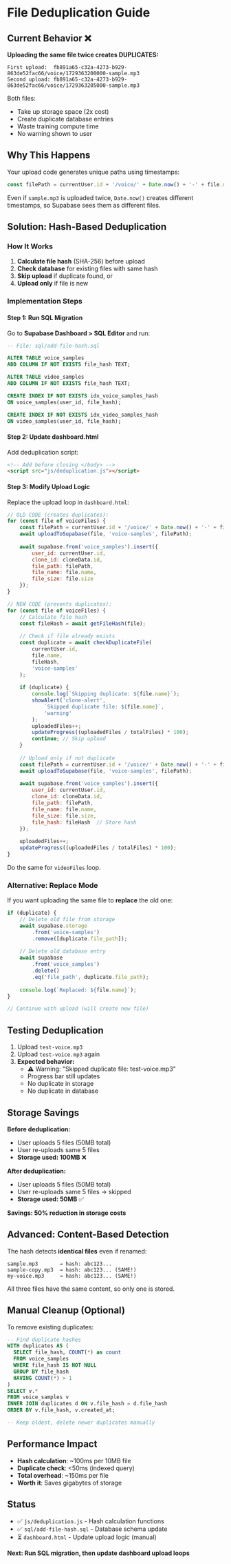 # File Deduplication Guide

## Current Behavior ❌

**Uploading the same file twice creates DUPLICATES:**

```
First upload:  fb891a65-c32a-4273-b929-863de52fac66/voice/1729363200000-sample.mp3
Second upload: fb891a65-c32a-4273-b929-863de52fac66/voice/1729363205000-sample.mp3
```

Both files:
- Take up storage space (2x cost)
- Create duplicate database entries
- Waste training compute time
- No warning shown to user

## Why This Happens

Your upload code generates unique paths using timestamps:
```javascript
const filePath = currentUser.id + '/voice/' + Date.now() + '-' + file.name;
```

Even if `sample.mp3` is uploaded twice, `Date.now()` creates different timestamps, so Supabase sees them as different files.

## Solution: Hash-Based Deduplication

### How It Works

1. **Calculate file hash** (SHA-256) before upload
2. **Check database** for existing files with same hash
3. **Skip upload** if duplicate found, or
4. **Upload only** if file is new

### Implementation Steps

#### Step 1: Run SQL Migration

Go to **Supabase Dashboard > SQL Editor** and run:

```sql
-- File: sql/add-file-hash.sql

ALTER TABLE voice_samples 
ADD COLUMN IF NOT EXISTS file_hash TEXT;

ALTER TABLE video_samples 
ADD COLUMN IF NOT EXISTS file_hash TEXT;

CREATE INDEX IF NOT EXISTS idx_voice_samples_hash 
ON voice_samples(user_id, file_hash);

CREATE INDEX IF NOT EXISTS idx_video_samples_hash 
ON video_samples(user_id, file_hash);
```

#### Step 2: Update dashboard.html

Add deduplication script:
```html
<!-- Add before closing </body> -->
<script src="js/deduplication.js"></script>
```

#### Step 3: Modify Upload Logic

Replace the upload loop in `dashboard.html`:

```javascript
// OLD CODE (creates duplicates):
for (const file of voiceFiles) {
    const filePath = currentUser.id + '/voice/' + Date.now() + '-' + file.name;
    await uploadToSupabase(file, 'voice-samples', filePath);
    
    await supabase.from('voice_samples').insert({
        user_id: currentUser.id,
        clone_id: cloneData.id,
        file_path: filePath,
        file_name: file.name,
        file_size: file.size
    });
}

// NEW CODE (prevents duplicates):
for (const file of voiceFiles) {
    // Calculate file hash
    const fileHash = await getFileHash(file);
    
    // Check if file already exists
    const duplicate = await checkDuplicateFile(
        currentUser.id, 
        file.name, 
        fileHash, 
        'voice-samples'
    );
    
    if (duplicate) {
        console.log(`Skipping duplicate: ${file.name}`);
        showAlert('clone-alert', 
            `Skipped duplicate file: ${file.name}`, 
            'warning'
        );
        uploadedFiles++;
        updateProgress((uploadedFiles / totalFiles) * 100);
        continue; // Skip upload
    }
    
    // Upload only if not duplicate
    const filePath = currentUser.id + '/voice/' + Date.now() + '-' + file.name;
    await uploadToSupabase(file, 'voice-samples', filePath);
    
    await supabase.from('voice_samples').insert({
        user_id: currentUser.id,
        clone_id: cloneData.id,
        file_path: filePath,
        file_name: file.name,
        file_size: file.size,
        file_hash: fileHash  // Store hash
    });
    
    uploadedFiles++;
    updateProgress((uploadedFiles / totalFiles) * 100);
}
```

Do the same for `videoFiles` loop.

### Alternative: Replace Mode

If you want uploading the same file to **replace** the old one:

```javascript
if (duplicate) {
    // Delete old file from storage
    await supabase.storage
        .from('voice-samples')
        .remove([duplicate.file_path]);
    
    // Delete old database entry
    await supabase
        .from('voice_samples')
        .delete()
        .eq('file_path', duplicate.file_path);
    
    console.log(`Replaced: ${file.name}`);
}

// Continue with upload (will create new file)
```

## Testing Deduplication

1. Upload `test-voice.mp3`
2. Upload `test-voice.mp3` again
3. **Expected behavior:**
   - ⚠️ Warning: "Skipped duplicate file: test-voice.mp3"
   - Progress bar still updates
   - No duplicate in storage
   - No duplicate in database

## Storage Savings

**Before deduplication:**
- User uploads 5 files (50MB total)
- User re-uploads same 5 files
- **Storage used: 100MB** ❌

**After deduplication:**
- User uploads 5 files (50MB total)
- User re-uploads same 5 files → skipped
- **Storage used: 50MB** ✅

**Savings: 50% reduction in storage costs**

## Advanced: Content-Based Detection

The hash detects **identical files** even if renamed:

```
sample.mp3       → hash: abc123...
sample-copy.mp3  → hash: abc123... (SAME!)
my-voice.mp3     → hash: abc123... (SAME!)
```

All three files have the same content, so only one is stored.

## Manual Cleanup (Optional)

To remove existing duplicates:

```sql
-- Find duplicate hashes
WITH duplicates AS (
  SELECT file_hash, COUNT(*) as count
  FROM voice_samples
  WHERE file_hash IS NOT NULL
  GROUP BY file_hash
  HAVING COUNT(*) > 1
)
SELECT v.* 
FROM voice_samples v
INNER JOIN duplicates d ON v.file_hash = d.file_hash
ORDER BY v.file_hash, v.created_at;

-- Keep oldest, delete newer duplicates manually
```

## Performance Impact

- **Hash calculation**: ~100ms per 10MB file
- **Duplicate check**: <50ms (indexed query)
- **Total overhead**: ~150ms per file
- **Worth it**: Saves gigabytes of storage

## Status

- ✅ `js/deduplication.js` - Hash calculation functions
- ✅ `sql/add-file-hash.sql` - Database schema update
- ⏳ `dashboard.html` - Update upload logic (manual)

**Next: Run SQL migration, then update dashboard upload loops**

